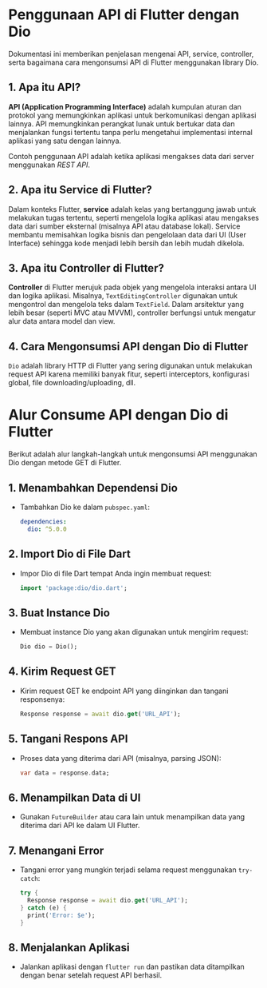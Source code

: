 # Penggunaan API di Flutter dengan Dio

Dokumentasi ini memberikan penjelasan mengenai API, service, controller, serta bagaimana cara mengonsumsi API di Flutter menggunakan library Dio.

## 1. Apa itu API?

**API (Application Programming Interface)** adalah kumpulan aturan dan protokol yang memungkinkan aplikasi untuk berkomunikasi dengan aplikasi lainnya. API memungkinkan perangkat lunak untuk bertukar data dan menjalankan fungsi tertentu tanpa perlu mengetahui implementasi internal aplikasi yang satu dengan lainnya.

Contoh penggunaan API adalah ketika aplikasi mengakses data dari server menggunakan _REST API_.

## 2. Apa itu Service di Flutter?

Dalam konteks Flutter, **service** adalah kelas yang bertanggung jawab untuk melakukan tugas tertentu, seperti mengelola logika aplikasi atau mengakses data dari sumber eksternal (misalnya API atau database lokal). Service membantu memisahkan logika bisnis dan pengelolaan data dari UI (User Interface) sehingga kode menjadi lebih bersih dan lebih mudah dikelola.

## 3. Apa itu Controller di Flutter?

**Controller** di Flutter merujuk pada objek yang mengelola interaksi antara UI dan logika aplikasi. Misalnya, `TextEditingController` digunakan untuk mengontrol dan mengelola teks dalam `TextField`. Dalam arsitektur yang lebih besar (seperti MVC atau MVVM), controller berfungsi untuk mengatur alur data antara model dan view.

## 4. Cara Mengonsumsi API dengan Dio di Flutter

`Dio` adalah library HTTP di Flutter yang sering digunakan untuk melakukan request API karena memiliki banyak fitur, seperti interceptors, konfigurasi global, file downloading/uploading, dll.

# Alur Consume API dengan Dio di Flutter

Berikut adalah alur langkah-langkah untuk mengonsumsi API menggunakan Dio dengan metode GET di Flutter.

## 1. **Menambahkan Dependensi Dio**

- Tambahkan Dio ke dalam `pubspec.yaml`:
  ```yaml
  dependencies:
    dio: ^5.0.0
  ```

## 2. **Import Dio di File Dart**

- Impor Dio di file Dart tempat Anda ingin membuat request:
  ```dart
  import 'package:dio/dio.dart';
  ```

## 3. **Buat Instance Dio**

- Membuat instance Dio yang akan digunakan untuk mengirim request:
  ```dart
  Dio dio = Dio();
  ```

## 4. **Kirim Request GET**

- Kirim request GET ke endpoint API yang diinginkan dan tangani responsenya:
  ```dart
  Response response = await dio.get('URL_API');
  ```

## 5. **Tangani Respons API**

- Proses data yang diterima dari API (misalnya, parsing JSON):
  ```dart
  var data = response.data;
  ```

## 6. **Menampilkan Data di UI**

- Gunakan `FutureBuilder` atau cara lain untuk menampilkan data yang diterima dari API ke dalam UI Flutter.

## 7. **Menangani Error**

- Tangani error yang mungkin terjadi selama request menggunakan `try-catch`:
  ```dart
  try {
    Response response = await dio.get('URL_API');
  } catch (e) {
    print('Error: $e');
  }
  ```

## 8. **Menjalankan Aplikasi**

- Jalankan aplikasi dengan `flutter run` dan pastikan data ditampilkan dengan benar setelah request API berhasil.
